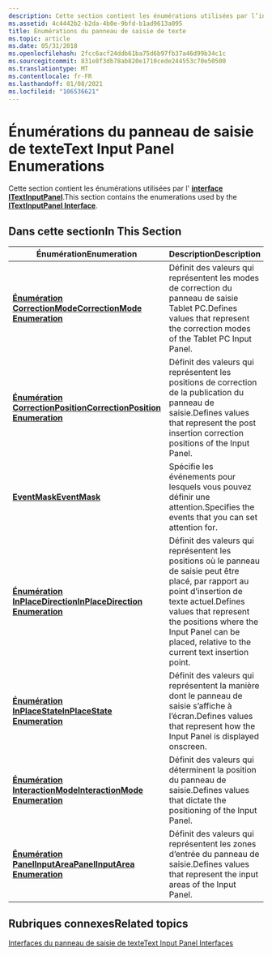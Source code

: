 ```yaml
---
description: Cette section contient les énumérations utilisées par l’interface ITextInputPanel.
ms.assetid: 4c4442b2-b2da-4b0e-9bfd-b1ad9613a095
title: Énumérations du panneau de saisie de texte
ms.topic: article
ms.date: 05/31/2018
ms.openlocfilehash: 2fcc6acf24ddb61ba75d6b97fb37a46d99b34c1c
ms.sourcegitcommit: 831e8f3db78ab820e1710cede244553c70e50500
ms.translationtype: MT
ms.contentlocale: fr-FR
ms.lasthandoff: 01/08/2021
ms.locfileid: "106536621"
---
```

# <a name="text-input-panel-enumerations"></a><span data-ttu-id="b8a99-103">Énumérations du panneau de saisie de texte</span><span class="sxs-lookup"><span data-stu-id="b8a99-103">Text Input Panel Enumerations</span></span>

<span data-ttu-id="b8a99-104">Cette section contient les énumérations utilisées par l' [**interface ITextInputPanel**](/windows/desktop/api/peninputpanel/nn-peninputpanel-itextinputpanel).</span><span class="sxs-lookup"><span data-stu-id="b8a99-104">This section contains the enumerations used by the [**ITextInputPanel Interface**](/windows/desktop/api/peninputpanel/nn-peninputpanel-itextinputpanel).</span></span>

## <a name="in-this-section"></a><span data-ttu-id="b8a99-105">Dans cette section</span><span class="sxs-lookup"><span data-stu-id="b8a99-105">In This Section</span></span>



| <span data-ttu-id="b8a99-106">Énumération</span><span class="sxs-lookup"><span data-stu-id="b8a99-106">Enumeration</span></span>                                                  | <span data-ttu-id="b8a99-107">Description</span><span class="sxs-lookup"><span data-stu-id="b8a99-107">Description</span></span>                                                                                                                               |
|--------------------------------------------------------------|-------------------------------------------------------------------------------------------------------------------------------------------|
| [<span data-ttu-id="b8a99-108">**Énumération CorrectionMode**</span><span class="sxs-lookup"><span data-stu-id="b8a99-108">**CorrectionMode Enumeration**</span></span>](/windows/win32/api/peninputpanel/ne-peninputpanel-correctionmode)         | <span data-ttu-id="b8a99-109">Définit des valeurs qui représentent les modes de correction du panneau de saisie Tablet PC.</span><span class="sxs-lookup"><span data-stu-id="b8a99-109">Defines values that represent the correction modes of the Tablet PC Input Panel.</span></span><br/>                                               |
| [<span data-ttu-id="b8a99-110">**Énumération CorrectionPosition**</span><span class="sxs-lookup"><span data-stu-id="b8a99-110">**CorrectionPosition Enumeration**</span></span>](/windows/win32/api/peninputpanel/ne-peninputpanel-correctionposition) | <span data-ttu-id="b8a99-111">Définit des valeurs qui représentent les positions de correction de la publication du panneau de saisie.</span><span class="sxs-lookup"><span data-stu-id="b8a99-111">Defines values that represent the post insertion correction positions of the Input Panel.</span></span><br/>                                      |
| [<span data-ttu-id="b8a99-112">**EventMask**</span><span class="sxs-lookup"><span data-stu-id="b8a99-112">**EventMask**</span></span>](/windows/win32/api/peninputpanel/ne-peninputpanel-eventmask)                               | <span data-ttu-id="b8a99-113">Spécifie les événements pour lesquels vous pouvez définir une attention.</span><span class="sxs-lookup"><span data-stu-id="b8a99-113">Specifies the events that you can set attention for.</span></span>                                                                                      |
| [<span data-ttu-id="b8a99-114">**Énumération InPlaceDirection**</span><span class="sxs-lookup"><span data-stu-id="b8a99-114">**InPlaceDirection Enumeration**</span></span>](/windows/win32/api/peninputpanel/ne-peninputpanel-inplacedirection)     | <span data-ttu-id="b8a99-115">Définit des valeurs qui représentent les positions où le panneau de saisie peut être placé, par rapport au point d’insertion de texte actuel.</span><span class="sxs-lookup"><span data-stu-id="b8a99-115">Defines values that represent the positions where the Input Panel can be placed, relative to the current text insertion point.</span></span><br/> |
| [<span data-ttu-id="b8a99-116">**Énumération InPlaceState**</span><span class="sxs-lookup"><span data-stu-id="b8a99-116">**InPlaceState Enumeration**</span></span>](/windows/win32/api/peninputpanel/ne-peninputpanel-inplacestate)             | <span data-ttu-id="b8a99-117">Définit des valeurs qui représentent la manière dont le panneau de saisie s’affiche à l’écran.</span><span class="sxs-lookup"><span data-stu-id="b8a99-117">Defines values that represent how the Input Panel is displayed onscreen.</span></span><br/>                                                       |
| [<span data-ttu-id="b8a99-118">**Énumération InteractionMode**</span><span class="sxs-lookup"><span data-stu-id="b8a99-118">**InteractionMode Enumeration**</span></span>](/windows/win32/api/peninputpanel/ne-peninputpanel-interactionmode)       | <span data-ttu-id="b8a99-119">Définit des valeurs qui déterminent la position du panneau de saisie.</span><span class="sxs-lookup"><span data-stu-id="b8a99-119">Defines values that dictate the positioning of the Input Panel.</span></span><br/>                                                                |
| [<span data-ttu-id="b8a99-120">**Énumération PanelInputArea**</span><span class="sxs-lookup"><span data-stu-id="b8a99-120">**PanelInputArea Enumeration**</span></span>](/windows/win32/api/peninputpanel/ne-peninputpanel-panelinputarea)         | <span data-ttu-id="b8a99-121">Définit des valeurs qui représentent les zones d’entrée du panneau de saisie.</span><span class="sxs-lookup"><span data-stu-id="b8a99-121">Defines values that represent the input areas of the Input Panel.</span></span><br/>                                                              |



 

## <a name="related-topics"></a><span data-ttu-id="b8a99-122">Rubriques connexes</span><span class="sxs-lookup"><span data-stu-id="b8a99-122">Related topics</span></span>

<dl> <dt>

[<span data-ttu-id="b8a99-123">Interfaces du panneau de saisie de texte</span><span class="sxs-lookup"><span data-stu-id="b8a99-123">Text Input Panel Interfaces</span></span>](text-input-panel-interfaces.md)
</dt> </dl>

 

 




